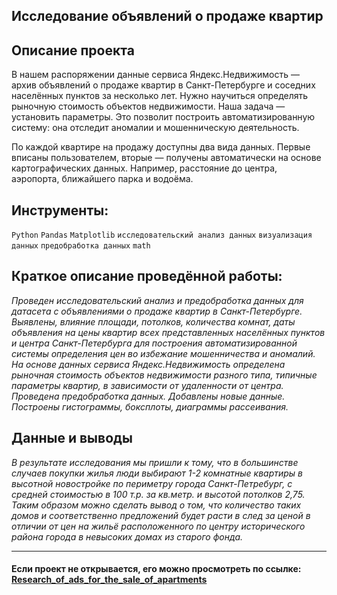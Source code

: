 ## Исследование объявлений о продаже квартир
<!--- ![image](https://user-images.githubusercontent.com/76148212/122681626-edb62380-d1fd-11eb-89b3-96ff79ae2893.png) --->
## Описание проекта
В нашем распоряжении данные сервиса Яндекс.Недвижимость — архив объявлений о продаже квартир в Санкт-Петербурге и соседних населённых пунктов за несколько лет. Нужно научиться определять рыночную стоимость объектов недвижимости. Наша задача — установить параметры. Это позволит построить автоматизированную систему: она отследит аномалии и мошенническую деятельность. 

По каждой квартире на продажу доступны два вида данных. Первые вписаны пользователем, вторые — получены автоматически на основе картографических данных. Например, расстояние до центра, аэропорта, ближайшего парка и водоёма.

## Инструменты:
`Python`
`Pandas`
`Matplotlib`
`исследовательский анализ данных`
`визуализация данных`
`предобработка данных`
`math`

## Краткое описание проведённой работы:
<i> Проведен исследовательский анализ и предобработка данных для датасета с объявлениями о продаже квартир в Санкт-Петербурге. 
Выявлены, влияние площади, потолков, количества комнат, даты объявления на цены квартир всех представленных населённых пунктов и центра Санкт-Петербурга для построения автоматизированной системы определения цен во избежание мошенничества и аномалий.
На основе данных сервиса Яндекс.Недвижимость определена рыночная стоимость
объектов недвижимости разного типа, типичные параметры квартир, в зависимости от
удаленности от центра. Проведена предобработка данных. Добавлены новые данные.
Построены гистограммы, боксплоты, диаграммы рассеивания.</i>

## Данные и выводы
<i>В результате исследования мы пришли к тому, что в большинстве случаев покупки жилья люди выбирают 1-2 комнатные квартиры в высотной новостройке по периметру города Санкт-Петребург, с средней стоимостью в 100 т.р. за кв.метр. и высотой потолков 2,75. Таким образом можно сделать вывод о том, что количество таких домов и соответственно предложений будет расти в след за ценой в отличии от цен на жильё расположенного по центру исторического района города в невысоких домах из старого фонда.</i>

---

#### Если проект не открывается, его можно просмотреть по ссылке: <a href='https://nbviewer.jupyter.org/github/AxelVas/Research_of_ads_for_the_sale_of_apartments/blob/main/%D0%98%D1%81%D1%81%D0%BB%D0%B5%D0%B4%D0%BE%D0%B2%D0%B0%D0%BD%D0%B8%D0%B5_%D0%BE%D0%B1%D1%8A%D1%8F%D0%B2%D0%BB%D0%B5%D0%BD%D0%B8%D0%B9_%D0%BE_%D0%BF%D1%80%D0%BE%D0%B4%D0%B0%D0%B6%D0%B5_%D0%BA%D0%B2%D0%B0%D1%80%D1%82%D0%B8%D1%80.ipynb'>Research_of_ads_for_the_sale_of_apartments</a>


<!---
## Полное содержание проекта:
### Данное исследование разделим на несколько частей.

##### Часть 1. Изучение общей информации 

* <a href='#step_1'>Откроем файл с данными и изучим общую информацию. </a>
* <a href='#step_1.1'>Просмотрим первые и последние 5 строк таблицы с данными</a>
* <a href='#step_1.2'>Познакомимся с данными поближе и просмотрим числовые значения методом describe()</a>
* <a href='#step_1.3'>А так же ознакомимся с типом данных и общей оиформацией по таблице</a>
* <a href='#step_1_end'>Вывод</a>


##### Часть 2. Предобработка данных 

* <a href='#step_2'>Приведём формат вывода даты и времени по столбцу "first_day_exposition"  к удобному для форматирования и обработки</a>

* <a href='#step_2.2'>Произведём подсчёт квартир с нулевым обозначением количества комнат в столбце "rooms"</a>
* <a href='#step_2.3'>Проверим значения колонки "ceiling_height"</a>
* <a href='#step_2.4'>Выполним проверку столбца "floors_total" на отсутствующие значения</a>
* <a href='#step_2.5'>Проверм данные по столбцу "living_area"</a>
* <a href='#step_2.6'>Исследуем столбец "kitchen_area" на предмет корректных значений</a>
* <a href='#step_2.7'>Исследуем колонку "balcony" на предмет отсутствующих значений</a>
* <a href='#step_2.8'>Исследуем столбец "locality_name" на предмет уникальных значений</a>
* <a href='#step_2.9'>Просмотрим значения в столбце "airports_nearest"</a>
* <a href='#step_2.10'>Приведём наименование столбца "cityCenters_nearest" в однотипный формат</a>
* <a href='#step_2.11'>Проверим значения столбца "parks_around" на предмет уникальности</a>
* <a href='#step_2.12'>Исследуем данные в колонке "parks_nearest"</a>
* <a href='#step_2.13'>Исследуем столбец "ponds_around" на предмет отсутствующих и недостоверных данных</a>
* <a href='#step_2.14'>Проведём исследование данных в колонке "ponds_nearest"</a>
* <a href='#step_2.15'>Исследуем данные в колонке "days_exposition"</a>
* <a href='#step_2.16'>Проведём исследование значений столбца "is_apartment"</a> 
* <a href='#step_2_end'>Вывод</a>


##### Часть 3. Посчитаем дополнительные данные и добавим их в таблицу

* <a href='#step_3.1'>Посчитаем и добавим в таблицу  цену квадратного метра</a>
    * <a href='#step_3.1.1'>Вывод </a>
* <a href='#step_3.2'>Посчитаем и добавим в таблицу день недели, месяц и год публикации объявления</a>
    * <a href='#step_3.1.2'>Вывод </a>
* <a href='#step_3_3'>Посчитаем и добавим в таблицу  этаж квартиры; варианты — первый, последний, другой</a>
    * <a href='#step_3.1.3'>Вывод </a>
* <a href='#step_3_4'>Посчитаем и добавим в таблицу  соотношение жилой и общей площади, а также отношение площади кухни к общей</a>
    * <a href='#step_3.1.4'>Вывод </a>
* <a href='#step_3_end'>Вывод </a>   

##### Часть 4. Проведём исследовательский анализ данных
* <a href='#step_4'>Изучим следующие параметры: площадь, цена, число комнат, высота потолков. Построим гистограммы для каждого параметра</a>
    * <a href='#step_4.1.1'>Площадь</a>
    * <a href='#step_4.1.2'>Цена</a>
    * <a href='#step_4.1.3'>Число комнат</a>
    * <a href='#step_4.1.3'>Высота потолков</a>
    * <a href='#step_4.1.end'>Вывод</a>         
* <a href='#step_4.2'>Изучим время продажи квартиры. Построим гистограмму. Посчитаем среднее и медиану.</a>
    * <a href='#step_4.2.end'>Вывод</a>
* <a href='#step_4.3'>Изучим, зависит ли цена от площади, числа комнат, удалённости от центра.</a>
    * <a href='#step_4.3.end'>Вывод</a>
* <a href='#step_4.4'>Изучим зависимость цены от того, на каком этаже расположена квартира: первом, последнем или другом</a>
    * <a href='#step_4.4.end'>Вывод</a>

* <a href='#step_4.5'>Также изучим зависимость цены от даты размещения: дня недели, месяца и года.</a>
    * <a href='#step_4.5.end'>Вывод</a>
* <a href='#step_4.6'>Выберем 10 населённых пунктов с наибольшим числом объявлений.</a>
    * <a href='#step_4.6.end'>Вывод</a>
* <a href='#step_4.7'>Посчитайте среднюю цену квадратного метра в этих населённых пунктах</a>
    * <a href='#step_4.7.end'>Вывод</a>
* <a href='#step_4.8'>Выделим среди них населённые пункты с самой высокой и низкой стоимостью жилья</a>
    * <a href='#step_4.8.end'>Вывод</a>
* <a href='#step_4.8.1'>Изучим предложения квартир: Выделим квартиры в Санкт-Петербурге ('locality_name'). Выясним, какая область входит в центр</a>
    * <a href='#step_4.8.1.end'>Вывод</a>

* <a href='#step_4.9'>Посчитаем среднюю цену для каждого километра</a>
* <a href='#step_4.10'>Выделим сегмент квартир в центре и проанализируем эту территорию</a>
    * <a href='#step_4.10.end'>Вывод</a>
* <a href='#step_4.11'>Выделим факторы, которые влияют на стоимость квартиры </a>


* <a href='#step_4_end'>Вывод</a>

##### Часть 5. Обший вывод по проведённому исследованию 

* <a href='#step_5'>Общий вывод</a>
___
___ --->
